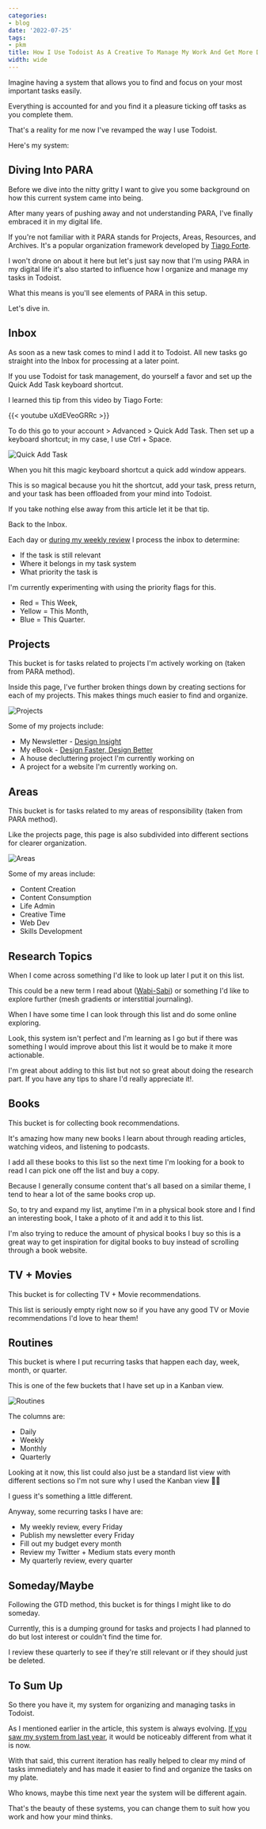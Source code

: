 ```yaml
---
categories:
- blog
date: '2022-07-25'
tags:
- pkm
title: How I Use Todoist As A Creative To Manage My Work And Get More Done
width: wide
---
```


Imagine having a system that allows you to find and focus on your most important tasks easily. 

Everything is accounted for and you find it a pleasure ticking off tasks as you complete them. 

That's a reality for me now I've revamped the way I use Todoist. 

Here's my system:

## Diving Into PARA
Before we dive into the nitty gritty I want to give you some background on how this current system came into being.

After many years of pushing away and not understanding PARA, I've finally embraced it in my digital life.

If you're not familiar with it PARA stands for Projects, Areas, Resources, and Archives. It's a popular organization framework developed by [Tiago Forte](https://fortelabs.co/blog/para/).

I won't drone on about it here but let's just say now that I'm using PARA in my digital life it's also started to influence how I organize and manage my tasks in Todoist. 

What this means is you'll see elements of PARA in this setup. 

Let's dive in.

## Inbox

As soon as a new task comes to mind I add it to Todoist. All new tasks go straight into the Inbox for processing at a later point.

If you use Todoist for task management, do yourself a favor and set up the Quick Add Task keyboard shortcut. 

I learned this tip from this video by Tiago Forte:

{{< youtube uXdEVeoGRRc >}}

To do this go to your account > Advanced > Quick Add Task. Then set up a keyboard shortcut; in my case, I use Ctrl + Space.

![Quick Add Task](/assets/images/2022/MXA22012/quick-add-task.png)

When you hit this magic keyboard shortcut a quick add window appears. 

This is so magical because you hit the shortcut, add your task, press return, and your task has been offloaded from your mind into Todoist.

If you take nothing else away from this article let it be that tip.

Back to the Inbox. 

Each day or [during my weekly review](https://heymichellemac.com/weekly-review-obsidian) I process the inbox to determine:
- If the task is still relevant
- Where it belongs in my task system
- What priority the task is

I'm currently experimenting with using the priority flags for this.
- Red = This Week, 
- Yellow = This Month, 
- Blue = This Quarter.

## Projects
This bucket is for tasks related to projects I'm actively working on (taken from PARA method).

Inside this page, I've further broken things down by creating sections for each of my projects. This makes things much easier to find and organize.

![Projects](/assets/images/2022/MXA22012/projects.png)


Some of my projects include: 
- My Newsletter - [Design Insight](https://designinsight.substack.com/)
- My eBook - [Design Faster, Design Better](https://designfaster.netlify.app/)
- A house decluttering project I'm currently working on
- A project for a website I'm currently working on.

## Areas
This bucket is for tasks related to my areas of responsibility (taken from PARA method). 

Like the projects page, this page is also subdivided into different sections for clearer organization.

![Areas](/assets/images/2022/MXA22012/areas.png)


Some of my areas include: 
- Content Creation
- Content Consumption
- Life Admin
- Creative Time
- Web Dev
- Skills Development

## Research Topics
When I come across something I'd like to look up later I put it on this list. 

This could be a new term I read about ([Wabi-Sabi](https://en.wikipedia.org/wiki/Wabi-sabi)) or something I'd like to explore further (mesh gradients or interstitial journaling).

When I have some time I can look through this list and do some online exploring. 

Look, this system isn't perfect and I'm learning as I go but if there was something I would improve about this list it would be to make it more actionable.

I'm great about adding to this list but not so great about doing the research part. If you have any tips to share I'd really appreciate it!.

## Books
This bucket is for collecting book recommendations.

It's amazing how many new books I learn about through reading articles, watching videos, and listening to podcasts. 

I add all these books to this list so the next time I'm looking for a book to read I can pick one off the list and buy a copy.

Because I generally consume content that's all based on a similar theme, I tend to hear a lot of the same books crop up.

So, to try and expand my list, anytime I'm in a physical book store and I find an interesting book, I take a photo of it and add it to this list.

I'm also trying to reduce the amount of physical books I buy so this is a great way to get inspiration for digital books to buy instead of scrolling through a book website.

## TV + Movies
This bucket is for collecting TV + Movie recommendations.

This list is seriously empty right now so if you have any good TV or Movie recommendations I'd love to hear them!

## Routines
This bucket is where I put recurring tasks that happen each day, week, month, or quarter.

This is one of the few buckets that I have set up in a Kanban view.

![Routines](/assets/images/2022/MXA22012/routines.png)

The columns are:
- Daily
- Weekly
- Monthly
- Quarterly

Looking at it now, this list could also just be a standard list view with different sections so I'm not sure why I used the Kanban view 🤷‍♀️

I guess it's something a little different.

Anyway, some recurring tasks I have are:
- My weekly review, every Friday
- Publish my newsletter every Friday
- Fill out my budget every month
- Review my Twitter + Medium stats every month
- My quarterly review, every quarter

## Someday/Maybe
Following the GTD method, this bucket is for things I might like to do someday. 

Currently, this is a dumping ground for tasks and projects I had planned to do but lost interest or couldn't find the time for.

I review these quarterly to see if they're still relevant or if they should just be deleted.

## To Sum Up
So there you have it, my system for organizing and managing tasks in Todoist. 

As I mentioned earlier in the article, this system is always evolving. [If you saw my system from last year](https://heymichellemac.com/ui-designer-uses-todoist), it would be noticeably different from what it is now.

With that said, this current iteration has really helped to clear my mind of tasks immediately and has made it easier to find and organize the tasks on my plate.

Who knows, maybe this time next year the system will be different again. 

That's the beauty of these systems, you can change them to suit how you work and how your mind thinks.